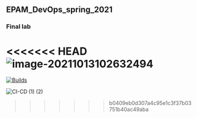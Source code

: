 ## EPAM_DevOps_spring_2021

### Final lab

<<<<<<< HEAD
![image-20211013102632494](C:\Users\Borys\AppData\Roaming\Typora\typora-user-images\image-20211013102632494.png)
=======
[![Builds](https://ci.appveyor.com/api/projects/status/ih6cw0yr1yuxf4ll?svg=true)](https://ci.appveyor.com/project/auke-n/pet-clinic)


![CI-CD (1) (2)](https://user-images.githubusercontent.com/43706100/137087072-5a600c80-a32c-48ad-8112-3ff44fa8c6c1.png)

>>>>>>> b0409eb0d307a4c95e1c3f37b03751b40ac49aba

